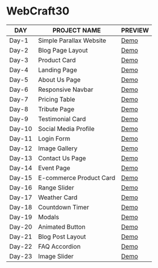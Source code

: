 # WebCraft30
| DAY | PROJECT NAME | PREVIEW |
|-----|--------------|---------|
|Day-1| Simple Parallax Website | [Demo](https://manuacharya55.github.io/WebCraft30/Day-1/)|
|Day-2| Blog Page Layout | [Demo](https://manuacharya55.github.io/WebCraft30/Day-2/)|
|Day-3| Product Card | [Demo](https://manuacharya55.github.io/WebCraft30/Day-3/)|
|Day-4| Landing Page | [Demo](https://manuacharya55.github.io/WebCraft30/Day-4/)|
|Day-5| About Us Page | [Demo](https://manuacharya55.github.io/WebCraft30/Day-5/)|
|Day-6| Responsive Navbar | [Demo](https://manuacharya55.github.io/WebCraft30/Day-6/)|
|Day-7| Pricing Table |  [Demo](https://manuacharya55.github.io/WebCraft30/Day-7/)|
|Day-8| Tribute Page | [Demo](https://manuacharya55.github.io/WebCraft30/Day-8/)|
|Day-9| Testimonial Card | [Demo](https://manuacharya55.github.io/WebCraft30/Day-9/)|
|Day-10| Social Media Profile | [Demo](https://manuacharya55.github.io/WebCraft30/Day-10/)|
|Day-11| Login Form | [Demo](https://manuacharya55.github.io/WebCraft30/Day-11/)|
|Day-12| Image Gallery | [Demo](https://manuacharya55.github.io/WebCraft30/Day-12/)|
|Day-13| Contact Us Page | [Demo](https://manuacharya55.github.io/WebCraft30/Day-13/)|
|Day-14| Event Page | [Demo](https://manuacharya55.github.io/WebCraft30/Day-14/)|
|Day-15| E-commerce Product Card | [Demo](https://manuacharya55.github.io/WebCraft30/Day-15/)|
|Day-16| Range Slider | [Demo](https://manuacharya55.github.io/WebCraft30/Day-16/)|
|Day-17| Weather Card | [Demo](https://manuacharya55.github.io/WebCraft30/Day-17/)|
|Day-18| Countdown Timer | [Demo](https://manuacharya55.github.io/WebCraft30/Day-18/)|
|Day-19| Modals | [Demo](https://manuacharya55.github.io/WebCraft30/Day-19/)|
|Day-20| Animated Button | [Demo](https://manuacharya55.github.io/WebCraft30/Day-20/)|
|Day-21| Blog Post Layout | [Demo](https://manuacharya55.github.io/WebCraft30/Day-21/)|
|Day-22| FAQ Accordion | [Demo](https://manuacharya55.github.io/WebCraft30/Day-22/)|
|Day-23| Image Slider | [Demo](https://manuacharya55.github.io/WebCraft30/Day-23/)|
